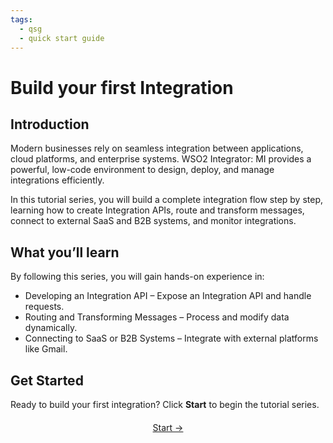 ```yaml
---
tags:
  - qsg
  - quick start guide
---
```


# Build your first Integration

## Introduction

Modern businesses rely on seamless integration between applications, cloud platforms, and enterprise systems. WSO2 Integrator:  MI provides a powerful, low-code environment to design, deploy, and manage integrations efficiently.

In this tutorial series, you will build a complete integration flow step by step, learning how to create Integration APIs, route and transform messages, connect to external SaaS and B2B systems, and monitor integrations.

## What you’ll learn

By following this series, you will gain hands-on experience in:

- Developing an Integration API – Expose an Integration API and handle requests.
- Routing and Transforming Messages – Process and modify data dynamically.
- Connecting to SaaS or B2B Systems – Integrate with external platforms like Gmail.

## Get Started

Ready to build your first integration? Click **Start** to begin the tutorial series.

<div style="display: flex; justify-content: center; align-items: center; gap: 20px; margin-top: 20px;">
  <a href="{{base_path}}/get-started/build-first-integration/first-integration-api-service/" class="md-button md-button--primary">Start →</a>
</div>
